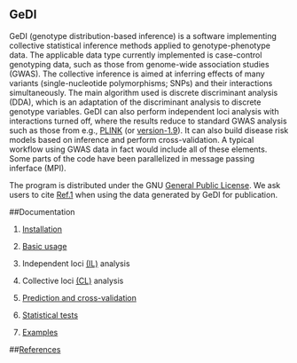 ## GeDI
GeDI (genotype distribution-based inference) is a software implementing collective statistical inference methods applied to genotype-phenotype data. The applicable data type currently implemented is case-control genotyping data, such as those from genome-wide association studies (GWAS). The collective inference is aimed at inferring effects of many variants (single-nucleotide polymorphisms; SNPs) and their interactions simultaneously. The main algorithm used is discrete discriminant analysis (DDA), which is an adaptation of the discriminant analysis to discrete genotype variables. GeDI can also perform independent loci analysis with interactions turned off, where the results reduce to standard GWAS analysis such as those from e.g., [PLINK](http://pngu.mgh.harvard.edu/~purcell/plink/) (or [version-1.9](https://www.cog-genomics.org/plink2)). 
It can also build disease risk models based on inference and perform cross-validation. A typical workflow using GWAS data in fact would include all of these elements. Some parts of the code have been parallelized in message passing inferface (MPI).

The program is distributed under the GNU [General Public License](http://www.gnu.org/licenses/gpl.html).
We ask users to cite [Ref.1](wiki/pubs) when using the data generated by GeDI for publication.

##Documentation

  1. [Installation](install)

  2. [Basic usage](wiki/usage)

  3. Independent loci [(IL)](wiki/il) analysis

  4. Collective loci [(CL)](wiki/cl) analysis

  5. [Prediction and cross-validation](wiki/CV)

  6. [Statistical tests](wiki/Tests)

  7. [Examples](wiki/Examples)

##[References](wiki/pubs)
